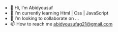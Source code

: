 - 👋 Hi, I’m Abidyousuf 
- 🌱 I’m currently learning Html | Css | JavaScript
- 💞️ I’m looking to collaborate on ...
- 📫 How to reach me abidyousufag21@gmail.com

<!---
abidyousufag21/abidyousufag21 is a ✨ special ✨ repository because its `README.md` (this file) appears on your GitHub profile.
You can click the Preview link to take a look at your changes.
--->
